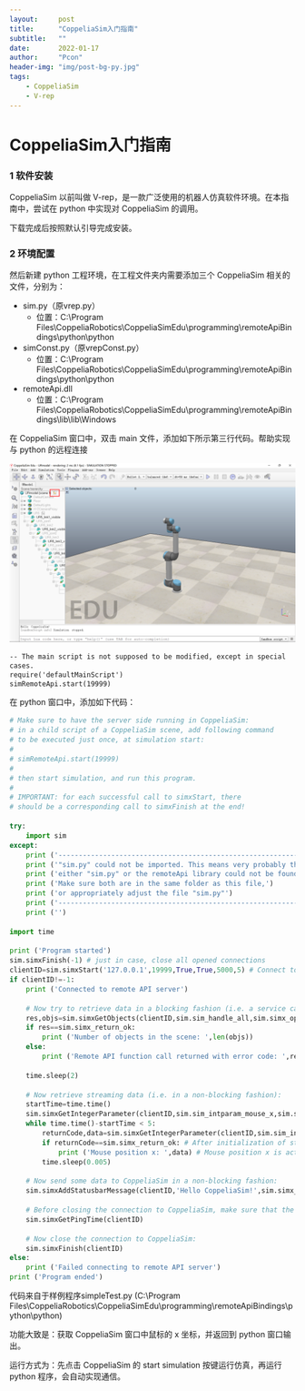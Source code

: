 ```yaml
---
layout:     post
title:      "CoppeliaSim入门指南"
subtitle:   ""
date:       2022-01-17
author:     "Pcon"
header-img: "img/post-bg-py.jpg"
tags:
    - CoppeliaSim
    - V-rep
---
```


# CoppeliaSim入门指南

### 1 软件安装

CoppeliaSim 以前叫做 V-rep，是一款广泛使用的机器人仿真软件环境。在本指南中，尝试在 python 中实现对 CoppeliaSim 的调用。

[CoppeliaSim下载地址]: https://www.coppeliarobotics.com/

下载完成后按照默认引导完成安装。

### 2 环境配置

然后新建 python 工程环境，在工程文件夹内需要添加三个 CoppeliaSim 相关的文件，分别为：

- sim.py（原vrep.py）
  - 位置：C:\Program Files\CoppeliaRobotics\CoppeliaSimEdu\programming\remoteApiBindings\python\python
- simConst.py（原vrepConst.py）
  - 位置：C:\Program Files\CoppeliaRobotics\CoppeliaSimEdu\programming\remoteApiBindings\python\python
- remoteApi.dll 
  - 位置：C:\Program Files\CoppeliaRobotics\CoppeliaSimEdu\programming\remoteApiBindings\lib\lib\Windows

在 CoppeliaSim 窗口中，双击 main 文件，添加如下所示第三行代码。帮助实现与 python 的远程连接

![main文件位置](https://raw.githubusercontent.com/txing-casia/txing-casia.github.io/master/img/20220117-1.png)

```
-- The main script is not supposed to be modified, except in special cases.
require('defaultMainScript')
simRemoteApi.start(19999)
```

在 python 窗口中，添加如下代码：

```python
# Make sure to have the server side running in CoppeliaSim: 
# in a child script of a CoppeliaSim scene, add following command
# to be executed just once, at simulation start:
#
# simRemoteApi.start(19999)
#
# then start simulation, and run this program.
#
# IMPORTANT: for each successful call to simxStart, there
# should be a corresponding call to simxFinish at the end!

try:
    import sim
except:
    print ('--------------------------------------------------------------')
    print ('"sim.py" could not be imported. This means very probably that')
    print ('either "sim.py" or the remoteApi library could not be found.')
    print ('Make sure both are in the same folder as this file,')
    print ('or appropriately adjust the file "sim.py"')
    print ('--------------------------------------------------------------')
    print ('')

import time

print ('Program started')
sim.simxFinish(-1) # just in case, close all opened connections
clientID=sim.simxStart('127.0.0.1',19999,True,True,5000,5) # Connect to CoppeliaSim
if clientID!=-1:
    print ('Connected to remote API server')

    # Now try to retrieve data in a blocking fashion (i.e. a service call):
    res,objs=sim.simxGetObjects(clientID,sim.sim_handle_all,sim.simx_opmode_blocking)
    if res==sim.simx_return_ok:
        print ('Number of objects in the scene: ',len(objs))
    else:
        print ('Remote API function call returned with error code: ',res)

    time.sleep(2)

    # Now retrieve streaming data (i.e. in a non-blocking fashion):
    startTime=time.time()
    sim.simxGetIntegerParameter(clientID,sim.sim_intparam_mouse_x,sim.simx_opmode_streaming) # Initialize streaming
    while time.time()-startTime < 5:
        returnCode,data=sim.simxGetIntegerParameter(clientID,sim.sim_intparam_mouse_x,sim.simx_opmode_buffer) # Try to retrieve the streamed data
        if returnCode==sim.simx_return_ok: # After initialization of streaming, it will take a few ms before the first value arrives, so check the return code
            print ('Mouse position x: ',data) # Mouse position x is actualized when the cursor is over CoppeliaSim's window
        time.sleep(0.005)

    # Now send some data to CoppeliaSim in a non-blocking fashion:
    sim.simxAddStatusbarMessage(clientID,'Hello CoppeliaSim!',sim.simx_opmode_oneshot)

    # Before closing the connection to CoppeliaSim, make sure that the last command sent out had time to arrive. You can guarantee this with (for example):
    sim.simxGetPingTime(clientID)

    # Now close the connection to CoppeliaSim:
    sim.simxFinish(clientID)
else:
    print ('Failed connecting to remote API server')
print ('Program ended')

```

代码来自于样例程序simpleTest.py (C:\Program Files\CoppeliaRobotics\CoppeliaSimEdu\programming\remoteApiBindings\python\python)

功能大致是：获取 CoppeliaSim 窗口中鼠标的 x 坐标，并返回到 python 窗口输出。

运行方式为：先点击 CoppeliaSim 的 start simulation 按键运行仿真，再运行 python 程序，会自动实现通信。
